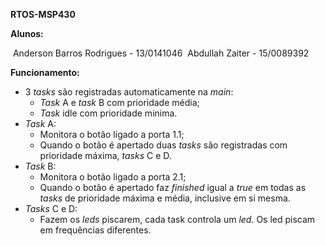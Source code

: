 **RTOS-MSP430**

**Alunos:**

​	Anderson Barros Rodrigues - 13/0141046
​	Abdullah Zaiter - 15/0089392



**Funcionamento:**

 - 3 *tasks* são registradas automaticamente na *main*:
     - *Task* A e *task* B com prioridade média;
     - *Task* idle com prioridade minima.
- *Task* A:
  - Monitora o botão ligado a porta 1.1;
  - Quando o botão é apertado duas *tasks* são registradas com prioridade máxima, *tasks* C e D.
- *Task* B:
  - Monitora o botão ligado a porta 2.1;
  - Quando o botão é apertado faz *finished* igual a *true* em todas as *tasks* de prioridade máxima e média, inclusive em si mesma.
- *Tasks* C e D:
  - Fazem os *leds* piscarem, cada task controla um *led*. Os led piscam em frequências diferentes.